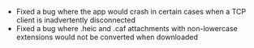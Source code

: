- Fixed a bug where the app would crash in certain cases when a TCP client is inadvertently disconnected
- Fixed a bug where .heic and .caf attachments with non-lowercase extensions would not be converted when downloaded
